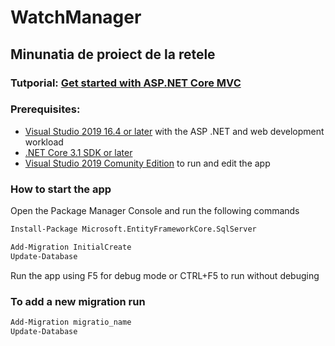 # WatchManager
## Minunatia de proiect de la retele

### Tutporial: [Get started with ASP.NET Core MVC](https://docs.microsoft.com/en-us/aspnet/core/tutorials/first-mvc-app/start-mvc?view=aspnetcore-3.1&tabs=visual-studio)

### Prerequisites:
- [Visual Studio 2019 16.4 or later](https://visualstudio.microsoft.com/downloads/?utm_medium=microsoft&utm_source=docs.microsoft.com&utm_campaign=inline+link&utm_content=download+vs2019) with the ASP .NET and web development workload
- [.NET Core 3.1 SDK or later](https://visualstudio.microsoft.com/downloads/?utm_medium=microsoft&utm_source=docs.microsoft.com&utm_campaign=inline+link&utm_content=download+vs2019)
- [Visual Studio 2019 Comunity Edition](https://visualstudio.microsoft.com/thank-you-downloading-visual-studio/?sku=Community&rel=16#) to run and edit the app

### How to start the app
Open the Package Manager Console and run the following commands
```sh
Install-Package Microsoft.EntityFrameworkCore.SqlServer
```
```sh
Add-Migration InitialCreate
Update-Database
```
Run the app using F5 for debug mode or CTRL+F5 to run without debuging

### To add a new migration run 
```sh 
Add-Migration migratio_name
Update-Database
```
